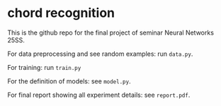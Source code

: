 # chord recognition

This is the github repo for the final project of seminar Neural Networks 25SS.

For data preprocessing and see random examples: run `data.py`.

For training: run `train.py`

For the definition of models: see `model.py`.

For final report showing all experiment details: see `report.pdf`. 
